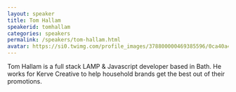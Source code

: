 ```yaml
---
layout: speaker
title: Tom Hallam 
speakerid: tomhallam 
categories: speakers
permalink: /speakers/tom-hallam.html
avatar: https://si0.twimg.com/profile_images/378800000469385596/0ca40a453817659c78a4bbad4e4ac899.jpeg 
---
```


Tom Hallam is a full stack LAMP & Javascript developer based in Bath. He works for Kerve Creative to help household brands get the best out of their promotions. 
